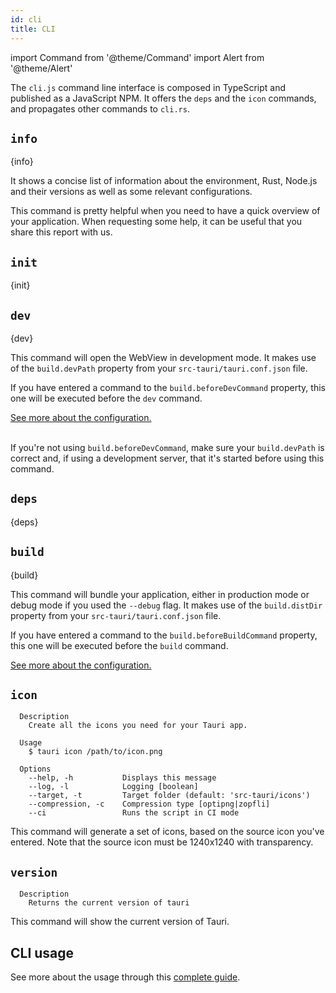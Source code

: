 ```yaml
---
id: cli
title: CLI
---
```


import Command from '@theme/Command'
import Alert from '@theme/Alert'

The `cli.js` command line interface is composed in TypeScript and published as a JavaScript NPM. It offers the `deps` and the `icon` commands, and propagates other commands to `cli.rs`.

## `info`

<Command name="info" />

{info}

It shows a concise list of information about the environment, Rust, Node.js and their versions as well as some relevant configurations.

<Alert title="Note" icon="info-alt">
This command is pretty helpful when you need to have a quick overview of your application. When requesting some help, it can be useful that you share this report with us.
</Alert>

## `init`

<Command name="init" />

{init}

## `dev`

<Command name="dev" />

{dev}

This command will open the WebView in development mode. It makes use of the `build.devPath` property from your `src-tauri/tauri.conf.json` file.

If you have entered a command to the `build.beforeDevCommand` property, this one will be executed before the `dev` command.

<a href="/docs/api/config#build">See more about the configuration.</a><br/><br/>

<Alert title="Troubleshooting" type="warning" icon="alert">

If you're not using `build.beforeDevCommand`, make sure your `build.devPath` is correct and, if using a development server, that it's started before using this command.
</Alert>

## `deps`

<Command name="deps" />

{deps}

## `build`

<Command name="build" />

{build}

This command will bundle your application, either in production mode or debug mode if you used the `--debug` flag. It makes use of the `build.distDir` property from your `src-tauri/tauri.conf.json` file.

If you have entered a command to the `build.beforeBuildCommand` property, this one will be executed before the `build` command.

<a href="/docs/api/config#build">See more about the configuration.</a>

## `icon`

<Command name="icon" />

```
  Description
    Create all the icons you need for your Tauri app.

  Usage
    $ tauri icon /path/to/icon.png

  Options
    --help, -h           Displays this message
    --log, -l            Logging [boolean]
    --target, -t         Target folder (default: 'src-tauri/icons')
    --compression, -c    Compression type [optipng|zopfli]
    --ci                 Runs the script in CI mode     
```

This command will generate a set of icons, based on the source icon you've entered. Note that the source icon must be 1240x1240 with transparency.

## `version`

<Command name="--version" />

```
  Description
    Returns the current version of tauri
```

This command will show the current version of Tauri.

## CLI usage

See more about the usage through this [complete guide](/docs/development/development-cycle).
